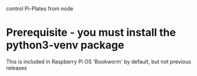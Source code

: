 control Pi-Plates from node
# Prerequisite - you must install the python3-venv package
This is included in Raspberry Pi OS 'Bookworm' by default, but not previous releases
